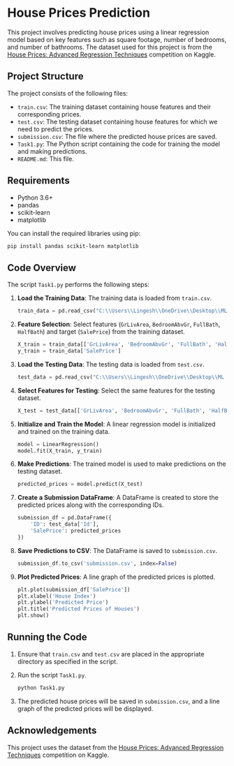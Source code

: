 # House Prices Prediction

This project involves predicting house prices using a linear regression model based on key features such as square footage, number of bedrooms, and number of bathrooms. The dataset used for this project is from the [House Prices: Advanced Regression Techniques](https://www.kaggle.com/c/house-prices-advanced-regression-techniques) competition on Kaggle.

## Project Structure

The project consists of the following files:

- `train.csv`: The training dataset containing house features and their corresponding prices.
- `test.csv`: The testing dataset containing house features for which we need to predict the prices.
- `submission.csv`: The file where the predicted house prices are saved.
- `Task1.py`: The Python script containing the code for training the model and making predictions.
- `README.md`: This file.

## Requirements

- Python 3.6+
- pandas
- scikit-learn
- matplotlib

You can install the required libraries using pip:

```sh
pip install pandas scikit-learn matplotlib
```

## Code Overview

The script `Task1.py` performs the following steps:

1. **Load the Training Data**: The training data is loaded from `train.csv`.

    ```python
    train_data = pd.read_csv("C:\\Users\\Lingesh\\OneDrive\\Desktop\\ML Intern\\house-prices-advanced-regression-techniques\\train.csv")
    ```

2. **Feature Selection**: Select features (`GrLivArea`, `BedroomAbvGr`, `FullBath`, `HalfBath`) and target (`SalePrice`) from the training dataset.

    ```python
    X_train = train_data[['GrLivArea', 'BedroomAbvGr', 'FullBath', 'HalfBath']]
    y_train = train_data['SalePrice']
    ```

3. **Load the Testing Data**: The testing data is loaded from `test.csv`.

    ```python
    test_data = pd.read_csv("C:\\Users\\Lingesh\\OneDrive\\Desktop\\ML Intern\\house-prices-advanced-regression-techniques\\test.csv")
    ```

4. **Select Features for Testing**: Select the same features for the testing dataset.

    ```python
    X_test = test_data[['GrLivArea', 'BedroomAbvGr', 'FullBath', 'HalfBath']]
    ```

5. **Initialize and Train the Model**: A linear regression model is initialized and trained on the training data.

    ```python
    model = LinearRegression()
    model.fit(X_train, y_train)
    ```

6. **Make Predictions**: The trained model is used to make predictions on the testing dataset.

    ```python
    predicted_prices = model.predict(X_test)
    ```

7. **Create a Submission DataFrame**: A DataFrame is created to store the predicted prices along with the corresponding IDs.

    ```python
    submission_df = pd.DataFrame({
        'ID': test_data['Id'],
        'SalePrice': predicted_prices
    })
    ```

8. **Save Predictions to CSV**: The DataFrame is saved to `submission.csv`.

    ```python
    submission_df.to_csv('submission.csv', index=False)
    ```

9. **Plot Predicted Prices**: A line graph of the predicted prices is plotted.

    ```python
    plt.plot(submission_df['SalePrice'])
    plt.xlabel('House Index')
    plt.ylabel('Predicted Price')
    plt.title('Predicted Prices of Houses')
    plt.show()
    ```

## Running the Code

1. Ensure that `train.csv` and `test.csv` are placed in the appropriate directory as specified in the script.
2. Run the script `Task1.py`.

    ```sh
    python Task1.py
    ```

3. The predicted house prices will be saved in `submission.csv`, and a line graph of the predicted prices will be displayed.

## Acknowledgements

This project uses the dataset from the [House Prices: Advanced Regression Techniques](https://www.kaggle.com/c/house-prices-advanced-regression-techniques) competition on Kaggle.

